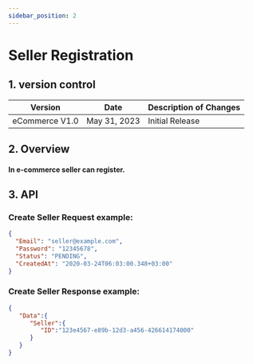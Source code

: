 ```yaml
---
sidebar_position: 2
---
```


# Seller Registration

## 1. version control

| Version        | Date         | Description of Changes |
| -------------- | ------------ | ---------------------- |
| eCommerce V1.0 | May 31, 2023 | Initial Release        |

## 2. Overview

#### In e-commerce seller can register.

## 3. API

### Create Seller Request example:

```json
{
  "Email": "seller@example.com",
  "Password": "12345678",
  "Status": "PENDING",
  "CreatedAt": "2020-03-24T06:03:00.348+03:00"
}
```

### Create Seller Response example:

```json
{
   "Data":{
      "Seller":{
         "ID":"123e4567-e89b-12d3-a456-426614174000"
      }
   }
}
```
